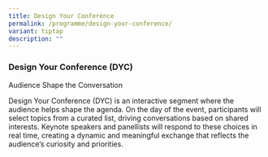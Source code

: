 ```yaml
---
title: Design Your Conference
permalink: /programme/design-your-conference/
variant: tiptap
description: ""
---
```

<h3><strong>Design Your Conference (DYC)</strong></h3>
<p>Audience Shape the Conversation</p>
<p>Design Your Conference (DYC) is an interactive segment where the audience
helps shape the agenda. On the day of the event, participants will select
topics from a curated list, driving conversations based on shared interests.
Keynote speakers and panellists will respond to these choices in real time,
creating a dynamic and meaningful exchange that reflects the audience’s
curiosity and priorities.</p>